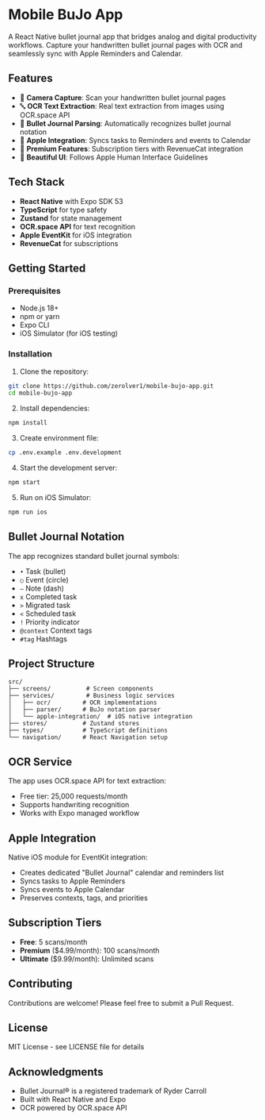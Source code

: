 # Mobile BuJo App

A React Native bullet journal app that bridges analog and digital productivity workflows. Capture your handwritten bullet journal pages with OCR and seamlessly sync with Apple Reminders and Calendar.

## Features

- 📸 **Camera Capture**: Scan your handwritten bullet journal pages
- 🔤 **OCR Text Extraction**: Real text extraction from images using OCR.space API
- 📝 **Bullet Journal Parsing**: Automatically recognizes bullet journal notation
- 🍎 **Apple Integration**: Syncs tasks to Reminders and events to Calendar
- 💎 **Premium Features**: Subscription tiers with RevenueCat integration
- 🎨 **Beautiful UI**: Follows Apple Human Interface Guidelines

## Tech Stack

- **React Native** with Expo SDK 53
- **TypeScript** for type safety
- **Zustand** for state management
- **OCR.space API** for text recognition
- **Apple EventKit** for iOS integration
- **RevenueCat** for subscriptions

## Getting Started

### Prerequisites

- Node.js 18+ 
- npm or yarn
- Expo CLI
- iOS Simulator (for iOS testing)

### Installation

1. Clone the repository:
```bash
git clone https://github.com/zerolver1/mobile-bujo-app.git
cd mobile-bujo-app
```

2. Install dependencies:
```bash
npm install
```

3. Create environment file:
```bash
cp .env.example .env.development
```

4. Start the development server:
```bash
npm start
```

5. Run on iOS Simulator:
```bash
npm run ios
```

## Bullet Journal Notation

The app recognizes standard bullet journal symbols:

- `•` Task (bullet)
- `○` Event (circle)  
- `—` Note (dash)
- `x` Completed task
- `>` Migrated task
- `<` Scheduled task
- `!` Priority indicator
- `@context` Context tags
- `#tag` Hashtags

## Project Structure

```
src/
├── screens/          # Screen components
├── services/         # Business logic services
│   ├── ocr/         # OCR implementations
│   ├── parser/      # BuJo notation parser
│   └── apple-integration/  # iOS native integration
├── stores/          # Zustand stores
├── types/           # TypeScript definitions
└── navigation/      # React Navigation setup
```

## OCR Service

The app uses OCR.space API for text extraction:
- Free tier: 25,000 requests/month
- Supports handwriting recognition
- Works with Expo managed workflow

## Apple Integration

Native iOS module for EventKit integration:
- Creates dedicated "Bullet Journal" calendar and reminders list
- Syncs tasks to Apple Reminders
- Syncs events to Apple Calendar
- Preserves contexts, tags, and priorities

## Subscription Tiers

- **Free**: 5 scans/month
- **Premium** ($4.99/month): 100 scans/month
- **Ultimate** ($9.99/month): Unlimited scans

## Contributing

Contributions are welcome! Please feel free to submit a Pull Request.

## License

MIT License - see LICENSE file for details

## Acknowledgments

- Bullet Journal® is a registered trademark of Ryder Carroll
- Built with React Native and Expo
- OCR powered by OCR.space API